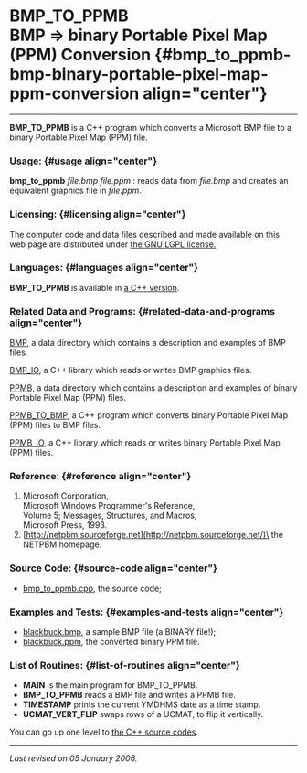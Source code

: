 BMP\_TO\_PPMB\
BMP =&gt; binary Portable Pixel Map (PPM) Conversion {#bmp_to_ppmb-bmp-binary-portable-pixel-map-ppm-conversion align="center"}
====================================================

------------------------------------------------------------------------

**BMP\_TO\_PPMB** is a C++ program which converts a Microsoft BMP file
to a binary Portable Pixel Map (PPM) file.

### Usage: {#usage align="center"}

 **bmp\_to\_ppmb** *file.bmp* *file.ppm* 
:   reads data from *file.bmp* and creates an equivalent graphics file
    in *file.ppm*.

### Licensing: {#licensing align="center"}

The computer code and data files described and made available on this
web page are distributed under [the GNU LGPL
license.](../../txt/gnu_lgpl.txt)

### Languages: {#languages align="center"}

**BMP\_TO\_PPMB** is available in [a C++
version](../../cpp_src/bmp_to_ppmb/bmp_to_ppmb.html).

### Related Data and Programs: {#related-data-and-programs align="center"}

[BMP](../../data/bmp/bmp.html), a data directory which contains a
description and examples of BMP files.

[BMP\_IO](../../cpp_src/bmp_io/bmp_io.html), a C++ library which reads
or writes BMP graphics files.

[PPMB](../../data/ppmb/ppmb.html), a data directory which contains a
description and examples of binary Portable Pixel Map (PPM) files.

[PPMB\_TO\_BMP](../../cpp_src/ppmb_to_bmp/ppmb_to_bmp.html), a C++
program which converts binary Portable Pixel Map (PPM) files to BMP
files.

[PPMB\_IO](../../cpp_src/ppmb_io/ppmb_io.html), a C++ library which
reads or writes binary Portable Pixel Map (PPM) files.

### Reference: {#reference align="center"}

1.  Microsoft Corporation,\
    Microsoft Windows Programmer's Reference,\
    Volume 5; Messages, Structures, and Macros,\
    Microsoft Press, 1993.
2.  [http://netpbm.sourceforge.net](http://netpbm.sourceforge.net/)\
    the NETPBM homepage.

### Source Code: {#source-code align="center"}

-   [bmp\_to\_ppmb.cpp](bmp_to_ppmb.cpp), the source code;

### Examples and Tests: {#examples-and-tests align="center"}

-   [blackbuck.bmp](../../data/bmp/blackbuck.bmp), a sample BMP file (a
    BINARY file!);
-   [blackbuck.ppm](../../data/ppmb/blackbuck.ppm), the converted binary
    PPM file.

### List of Routines: {#list-of-routines align="center"}

-   **MAIN** is the main program for BMP\_TO\_PPMB.
-   **BMP\_TO\_PPMB** reads a BMP file and writes a PPMB file.
-   **TIMESTAMP** prints the current YMDHMS date as a time stamp.
-   **UCMAT\_VERT\_FLIP** swaps rows of a UCMAT, to flip it vertically.

You can go up one level to [the C++ source codes](../cpp_src.html).

------------------------------------------------------------------------

*Last revised on 05 January 2006.*
